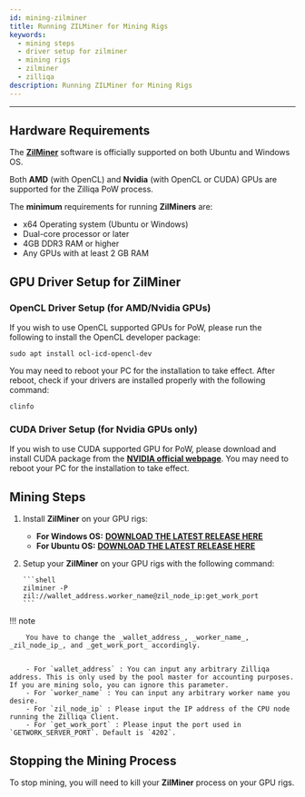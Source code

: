 ```yaml
---
id: mining-zilminer
title: Running ZILMiner for Mining Rigs
keywords:
  - mining steps
  - driver setup for zilminer
  - mining rigs
  - zilminer
  - zilliqa
description: Running ZILMiner for Mining Rigs
---
```


---

## Hardware Requirements

The [**ZilMiner**](https://github.com/DurianStallSingapore/ZILMiner) software is officially supported on both Ubuntu and Windows OS.

Both **AMD** (with OpenCL) and **Nvidia** (with OpenCL or CUDA) GPUs are supported for the Zilliqa PoW process.

The **minimum** requirements for running **ZilMiners** are:

- x64 Operating system (Ubuntu or Windows)
- Dual-core processor or later
- 4GB DDR3 RAM or higher
- Any GPUs with at least 2 GB RAM

## GPU Driver Setup for ZilMiner

### OpenCL Driver Setup (for AMD/Nvidia GPUs)

If you wish to use OpenCL supported GPUs for PoW, please run the following to install the OpenCL developer package:

```shell
sudo apt install ocl-icd-opencl-dev
```

You may need to reboot your PC for the installation to take effect. After reboot, check if your drivers are installed properly with the following command:

```shell
clinfo
```

### CUDA Driver Setup (for Nvidia GPUs only)

If you wish to use CUDA supported GPU for PoW, please download and install CUDA package from the [**NVIDIA official webpage**](https://developer.nvidia.com/cuda-downloads). You may need to reboot your PC for the installation to take effect.

## Mining Steps

1.  Install **ZilMiner** on your GPU rigs:

    - **For Windows OS:** [**DOWNLOAD THE LATEST RELEASE HERE**](https://github.com/DurianStallSingapore/ZILMiner/releases/)
    - **For Ubuntu OS:** [**DOWNLOAD THE LATEST RELEASE HERE**](https://github.com/DurianStallSingapore/ZILMiner/releases/)

2.  Setup your **ZilMiner** on your GPU rigs with the following command:

        ```shell
        zilminer -P zil://wallet_address.worker_name@zil_node_ip:get_work_port
        ```

!!! note

        You have to change the _wallet_address_, _worker_name_, _zil_node_ip_, and _get_work_port_ accordingly.


        - For `wallet_address` : You can input any arbitrary Zilliqa address. This is only used by the pool master for accounting purposes. If you are mining solo, you can ignore this parameter.
        - For `worker_name` : You can input any arbitrary worker name you desire.
        - For `zil_node_ip` : Please input the IP address of the CPU node running the Zilliqa Client.
        - For `get_work_port` : Please input the port used in `GETWORK_SERVER_PORT`. Default is `4202`.

## Stopping the Mining Process

To stop mining, you will need to kill your **ZilMiner** process on your GPU rigs.
